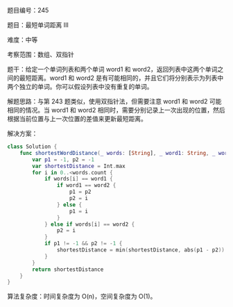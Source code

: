 题目编号：245

题目：最短单词距离 III

难度：中等

考察范围：数组、双指针

题干：给定一个单词列表和两个单词 word1 和 word2，返回列表中这两个单词之间的最短距离。word1 和 word2 是有可能相同的，并且它们将分别表示为列表中两个独立的单词。你可以假设列表中没有重复的单词。

解题思路：与第 243 题类似，使用双指针法，但需要注意 word1 和 word2 可能相同的情况。当 word1 和 word2 相同时，需要分别记录上一次出现的位置，然后根据当前位置与上一次位置的差值来更新最短距离。

解决方案：

```swift
class Solution {
    func shortestWordDistance(_ words: [String], _ word1: String, _ word2: String) -> Int {
        var p1 = -1, p2 = -1
        var shortestDistance = Int.max
        for i in 0..<words.count {
            if words[i] == word1 {
                if word1 == word2 {
                    p1 = p2
                    p2 = i
                } else {
                    p1 = i
                }
            } else if words[i] == word2 {
                p2 = i
            }
            if p1 != -1 && p2 != -1 {
                shortestDistance = min(shortestDistance, abs(p1 - p2))
            }
        }
        return shortestDistance
    }
}
```

算法复杂度：时间复杂度为 O(n)，空间复杂度为 O(1)。